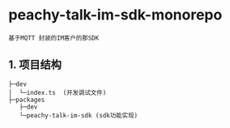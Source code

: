# peachy-talk-im-sdk-monorepo

```
基于MQTT 封装的IM客户的那SDK
```

## 1. 项目结构

```
├─dev
│  └─index.ts  (开发调试文件)
├─packages
   ├─dev
   └─peachy-talk-im-sdk (sdk功能实现)
```
